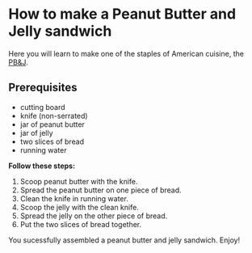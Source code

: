 # How to make a Peanut Butter and Jelly sandwich

Here you will learn to make one of the staples of American cuisine, the [PB&J](https://www.nationalpeanutboard.org/news/who-invented-the-peanut-butter-and-jelly-sandwich.htm). 

## Prerequisites

- cutting board
- knife (non-serrated)
- jar of peanut butter
- jar of jelly
- two slices of bread
- running water

**Follow these steps:**

1. Scoop peanut butter with the knife. 
2. Spread the peanut butter on one piece of bread.
3. Clean the knife in running water.
4. Scoop the jelly with the clean knife.
5. Spread the jelly on the other piece of bread.
6. Put the two slices of bread together.

You sucessfully assembled a peanut butter and jelly sandwich. Enjoy!


